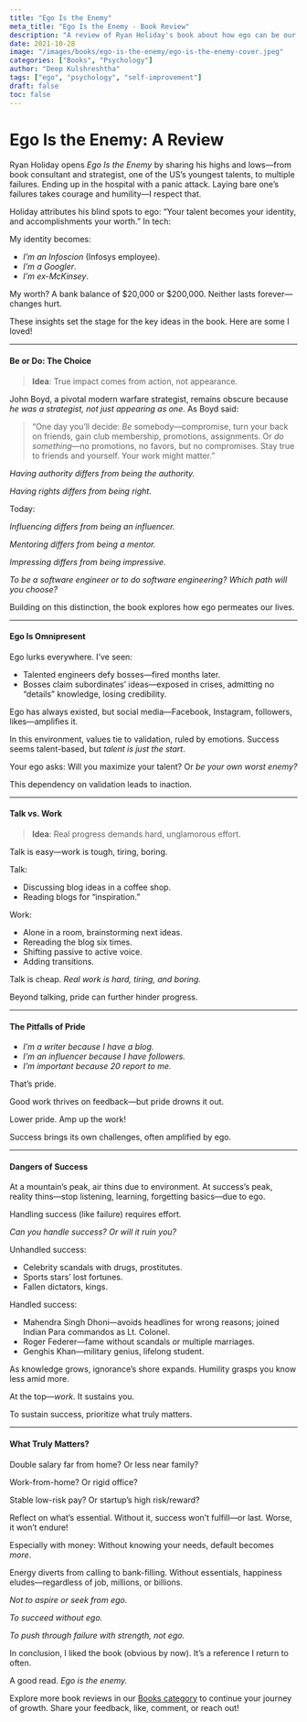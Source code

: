 ```yaml
---
title: "Ego Is the Enemy"
meta_title: "Ego Is the Enemy - Book Review"
description: "A review of Ryan Holiday's book about how ego can be our worst enemy in success and failure. Insights on humility, work, and handling success."
date: 2021-10-28
image: "/images/books/ego-is-the-enemy/ego-is-the-enemy-cover.jpeg"
categories: ["Books", "Psychology"]
author: "Deep Kulshreshtha"
tags: ["ego", "psychology", "self-improvement"]
draft: false
toc: false
---
```


# Ego Is the Enemy: A Review

Ryan Holiday opens *Ego Is the Enemy* by sharing his highs and lows—from book consultant and strategist, one of the US’s youngest talents, to multiple failures. Ending up in the hospital with a panic attack. Laying bare one’s failures takes courage and humility—I respect that.

Holiday attributes his blind spots to ego: “Your talent becomes your identity, and accomplishments your worth.” In tech:

My identity becomes:

- *I’m an Infoscion* (Infosys employee).
- *I’m a Googler*.
- *I’m ex-McKinsey*.

My worth? A bank balance of $20,000 or $200,000. Neither lasts forever—changes hurt.

These insights set the stage for the key ideas in the book. Here are some I loved!

---

#### Be or Do: The Choice

> **Idea**: True impact comes from action, not appearance.

John Boyd, a pivotal modern warfare strategist, remains obscure because *he was a strategist, not just appearing as one*. As Boyd said:

> “One day you’ll decide: *Be* somebody—compromise, turn your back on friends, gain club membership, promotions, assignments. Or *do something*—no promotions, no favors, but no compromises. Stay true to friends and yourself. Your work might matter.”

*Having authority differs from being the authority.*

*Having rights differs from being right.*

Today:

*Influencing differs from being an influencer.*

*Mentoring differs from being a mentor.*

*Impressing differs from being impressive.*

*To be a software engineer or to do software engineering? Which path will you choose?*

Building on this distinction, the book explores how ego permeates our lives.

---

#### Ego Is Omnipresent

Ego lurks everywhere. I’ve seen:

- Talented engineers defy bosses—fired months later.
- Bosses claim subordinates’ ideas—exposed in crises, admitting no “details” knowledge, losing credibility.

Ego has always existed, but social media—Facebook, Instagram, followers, likes—amplifies it.

In this environment, values tie to validation, ruled by emotions. Success seems talent-based, but *talent is just the start*.

Your ego asks: Will you maximize your talent? Or *be your own worst enemy?*

This dependency on validation leads to inaction.

---

#### Talk vs. Work

> **Idea**: Real progress demands hard, unglamorous effort.

Talk is easy—work is tough, tiring, boring.

Talk:

- Discussing blog ideas in a coffee shop.
- Reading blogs for “inspiration.”

Work:

- Alone in a room, brainstorming next ideas.
- Rereading the blog six times.
- Shifting passive to active voice.
- Adding transitions.

Talk is cheap. *Real work is hard, tiring, and boring.*

Beyond talking, pride can further hinder progress.

---

#### The Pitfalls of Pride

- *I’m a writer because I have a blog.*
- *I’m an influencer because I have followers.*
- *I’m important because 20 report to me.*

That’s pride.

Good work thrives on feedback—but pride drowns it out.

Lower pride. Amp up the work!

Success brings its own challenges, often amplified by ego.

---

#### Dangers of Success

At a mountain’s peak, air thins due to environment. At success’s peak, reality thins—stop listening, learning, forgetting basics—due to ego.

Handling success (like failure) requires effort.

*Can you handle success? Or will it ruin you?*

Unhandled success:

- Celebrity scandals with drugs, prostitutes.
- Sports stars’ lost fortunes.
- Fallen dictators, kings.

Handled success:

- Mahendra Singh Dhoni—avoids headlines for wrong reasons; joined Indian Para commandos as Lt. Colonel.
- Roger Federer—fame without scandals or multiple marriages.
- Genghis Khan—military genius, lifelong student.

As knowledge grows, ignorance’s shore expands. Humility grasps you know less amid more.

At the top—*work*. It sustains you.

To sustain success, prioritize what truly matters.

---

#### What Truly Matters?

Double salary far from home? Or less near family?

Work-from-home? Or rigid office?

Stable low-risk pay? Or startup’s high risk/reward?

Reflect on what’s essential. Without it, success won’t fulfill—or last. Worse, it won’t endure!

Especially with money: Without knowing your needs, default becomes *more*.

Energy diverts from calling to bank-filling. Without essentials, happiness eludes—regardless of job, millions, or billions.

*Not to aspire or seek from ego.*

*To succeed without ego.*

*To push through failure with strength, not ego.*

In conclusion, I liked the book (obvious by now). It’s a reference I return to often.

A good read. *Ego is the enemy.*

Explore more book reviews in our [Books category](#) to continue your journey of growth. Share your feedback, like, comment, or reach out!





